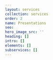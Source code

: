 ```yaml
---
layout: services
collection: services
order: 2
name: Presentations
seo: 
hero_image_src: ''
heading: []
intro: []
elements: []
subservices: []
---
```


